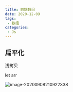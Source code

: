 ```yaml
---
title: 前端数组
date: 2020-12-09
tags:
 - 数组
categories: 
 - Js
---
```


## 扁平化

浅拷贝

let arr

![image-20200908210922338](C:\Users\xuyiling\AppData\Roaming\Typora\typora-user-images\image-20200908210922338.png)